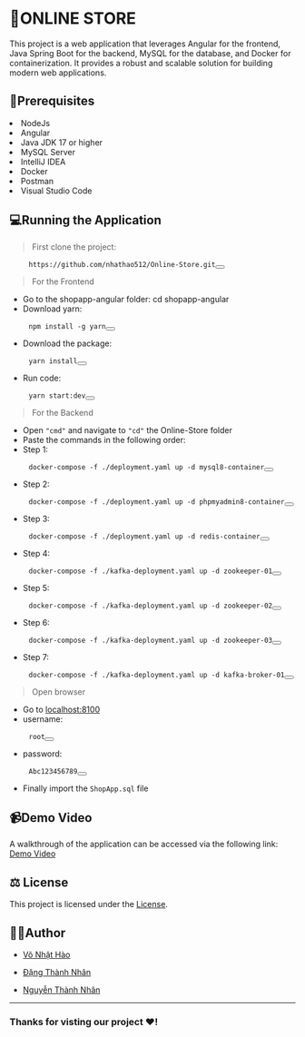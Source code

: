 # 🛒ONLINE STORE

<p>This project is a web application that leverages Angular for the frontend, Java Spring Boot for the backend, MySQL for the database, and Docker for containerization. It provides a robust and scalable solution for building modern web applications.</p>

## 🔦Prerequisites

<li>NodeJs</li>
<li>Angular</li>
<li>Java JDK 17 or higher</li>
<li>MySQL Server</li>
<li>IntelliJ IDEA</li>
<li>Docker</li>
<li>Postman</li>
<li>Visual Studio Code</li>

## 💻Running the Application

> First clone the project: 
<pre>
    <code id="code">https://github.com/nhathao512/Online-Store.git</code><button class="copy-btn" onclick="copyCode()"></button>
</pre>

> For the Frontend

* Go to the shopapp-angular folder: cd shopapp-angular
* Download yarn: 
<pre>
    <code id="code">npm install -g yarn</code><button class="copy-btn" onclick="copyCode()"></button>
</pre>
* Download the package: 
<pre>
    <code id="code">yarn install</code><button class="copy-btn" onclick="copyCode()"></button>
</pre>
* Run code:
<pre>
    <code id="code">yarn start:dev</code><button class="copy-btn" onclick="copyCode()"></button>
</pre>

> For the Backend

* Open `"cmd"` and navigate to `"cd"` the Online-Store folder
* Paste the commands in the following order:
* Step 1: 
<pre>
    <code id="code">docker-compose -f ./deployment.yaml up -d mysql8-container</code><button class="copy-btn" onclick="copyCode()"></button>
</pre>
* Step 2: 
<pre>
    <code id="code">docker-compose -f ./deployment.yaml up -d phpmyadmin8-container</code><button class="copy-btn" onclick="copyCode()"></button>
</pre>
* Step 3: 
<pre>
    <code id="code">docker-compose -f ./deployment.yaml up -d redis-container</code><button class="copy-btn" onclick="copyCode()"></button>
</pre>
* Step 4:
<pre>
    <code id="code">docker-compose -f ./kafka-deployment.yaml up -d zookeeper-01</code><button class="copy-btn" onclick="copyCode()"></button>
</pre>
* Step 5: 
<pre>
    <code id="code">docker-compose -f ./kafka-deployment.yaml up -d zookeeper-02</code><button class="copy-btn" onclick="copyCode()"></button>
</pre>
* Step 6: 
<pre>
    <code id="code">docker-compose -f ./kafka-deployment.yaml up -d zookeeper-03</code><button class="copy-btn" onclick="copyCode()"></button>
</pre>
* Step 7:
<pre>
    <code id="code">docker-compose -f ./kafka-deployment.yaml up -d kafka-broker-01</code><button class="copy-btn" onclick="copyCode()"></button>
</pre>

> Open browser
* Go to [localhost:8100](https://localhost:8100)
* username:
<pre>
    <code id="code">root</code><button class="copy-btn" onclick="copyCode()"></button>
</pre>
* password: 
<pre>
    <code id="code">Abc123456789</code><button class="copy-btn" onclick="copyCode()"></button>
</pre>
* Finally import the `ShopApp.sql` file

## 📹Demo Video
A walkthrough of the application can be accessed via the following link:
[Demo Video](https://www.youtube.com/live/42gNaysrR_8)

## ⚖️ License
This project is licensed under the [License](LICENSE.md).

## 🧑‍💻Author
* [Võ Nhật Hào](https://github.com/nhathao512)

* [Đặng Thành Nhân](https://github.com/nhandang02)

* [Nguyễn Thành Nhân](https://github.com/thanhnhanzxc)

---

### Thanks for visting our project ❤️! 
